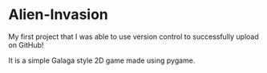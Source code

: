 # Alien-Invasion

My first project that I was able to use version control to successfully upload on GitHub!

It is a simple Galaga style 2D game made using pygame.
